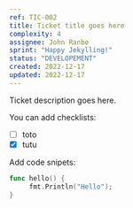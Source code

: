 ```yaml
---
ref: TIC-002
title: Ticket title goes here
complexity: 4
assignee: John Ranbo
sprint: "Happy Jekylling!"
status: "DEVELOPEMENT"
created: 2022-12-17
updated: 2022-12-17
---
```

Ticket description goes here.

You can add checklists:

- [ ] toto
- [x] tutu

Add code snipets:

```go
func hello() {
     fmt.Println("Hello");
}
```
